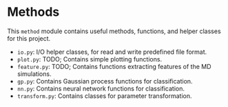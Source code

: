# Methods

This `method` module contains useful methods, functions, and helper classes for this project.

- `io.py`: I/O helper classes, for read and write predefined file format.
- `plot.py`: TODO; Contains simple plotting functions.
- `feature.py`: TODO; Contains functions extracting features of the MD simulations.
- `gp.py`: Contains Gaussian process functions for classification.
- `nn.py`: Contains neural network functions for classification.
- `transform.py`: Contains classes for parameter transformation.
